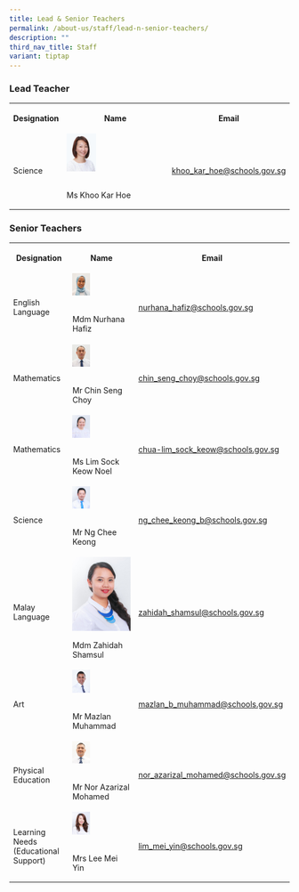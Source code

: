 ```yaml
---
title: Lead & Senior Teachers
permalink: /about-us/staff/lead-n-senior-teachers/
description: ""
third_nav_title: Staff
variant: tiptap
---
```

<h3>Lead Teacher</h3><table><tbody><tr><th rowspan="1" colspan="1"><p>Designation</p></th><th rowspan="1" colspan="1"><p>Name</p></th><th rowspan="1" colspan="1"><p>Email</p></th></tr><tr><td rowspan="1" colspan="1"><p>Science</p></td><td rowspan="1" colspan="1"><div class="isomer-image-wrapper"><img style="width: 30%" height="auto" width="100%" alt="" src="/images/Key Personnel 1/keypersonnel7.jpg"></div><p><br>Ms Khoo Kar Hoe</p></td><td rowspan="1" colspan="1"><p><a href="khoo_kar_hoe@schools.gov.sg" rel="noopener noreferrer nofollow" target="_blank">khoo_kar_hoe@schools.gov.sg</a></p></td></tr></tbody></table><h3>Senior Teachers</h3><table><tbody><tr><th rowspan="1" colspan="1"><p>Designation</p></th><th rowspan="1" colspan="1"><p>Name</p></th><th rowspan="1" colspan="1"><p>Email</p></th></tr><tr><td rowspan="1" colspan="1"><p>English Language</p></td><td rowspan="1" colspan="1"><div class="isomer-image-wrapper"><img style="width:30%;" height="auto" width="100%" src="/images/Staff%20Photos/Senior%20Teachers/mdm%20nurhana%20hafiz%20passport%20size.jpg"></div><p><br>Mdm Nurhana Hafiz</p></td><td rowspan="1" colspan="1"><p><a href="mailto:nurhana_hafiz@schools.gov.sg" rel="noopener noreferrer nofollow" target="_blank">nurhana_hafiz@schools.gov.sg</a></p></td></tr><tr><td rowspan="1" colspan="1"><p>Mathematics</p></td><td rowspan="1" colspan="1"><div class="isomer-image-wrapper"><img style="width:30%;" height="auto" width="100%" src="/images/Staff%20Photos/Senior%20Teachers/mr%20chin%20seng%20choy%20.jpg"></div><p><br>Mr Chin Seng Choy</p></td><td rowspan="1" colspan="1"><p><a href="mailto:chin_seng_choy_lance@schools.gov.sg" rel="noopener noreferrer nofollow" target="_blank">chin_seng_choy@schools.gov.sg</a></p></td></tr><tr><td rowspan="1" colspan="1"><p>Mathematics</p></td><td rowspan="1" colspan="1"><div class="isomer-image-wrapper"><img style="width:30%;" height="auto" width="100%" src="/images/Staff%20Photos/Senior%20Teachers/ms%20lim%20sock%20keow%20noel%20.jpg"></div><p><br>Ms Lim Sock Keow Noel</p></td><td rowspan="1" colspan="1"><p><a href="mailto:chua-lim_sock_keow@schools.gov.sg" rel="noopener noreferrer nofollow" target="_blank">chua-lim_sock_keow@schools.gov.sg</a></p></td></tr><tr><td rowspan="1" colspan="1"><p>Science</p></td><td rowspan="1" colspan="1"><div class="isomer-image-wrapper"><img style="width:30%;" height="auto" width="100%" src="/images/Staff%20Photos/Senior%20Teachers/mr%20ng%20chee%20keong%20.jpg"></div><p><br>Mr Ng Chee Keong</p></td><td rowspan="1" colspan="1"><p><a href="mailto:ng_chee_keong_b@schools.gov.sg" rel="noopener noreferrer nofollow" target="_blank">ng_chee_keong_b@schools.gov.sg</a></p></td></tr><tr><td rowspan="1" colspan="1"><p>Malay Language</p></td><td rowspan="1" colspan="1"><div class="isomer-image-wrapper"><img style="width: 100%" height="auto" width="100%" alt="" src="/images/100 MDM ZAHIDAH SHAMSUL.jpg"></div><p>Mdm Zahidah Shamsul</p></td><td rowspan="1" colspan="1"><p><a href="zahidah_shamsul@schools.gov.sg" rel="noopener noreferrer nofollow" target="_blank">zahidah_shamsul@schools.gov.sg</a></p></td></tr><tr><td rowspan="1" colspan="1"><p>Art</p></td><td rowspan="1" colspan="1"><div class="isomer-image-wrapper"><img style="width:30%;" height="auto" width="100%" src="/images/Staff%20Photos/Senior%20Teachers/mr%20mazlan%20muhammad%20.jpg"></div><p><br>Mr Mazlan Muhammad</p></td><td rowspan="1" colspan="1"><p><a href="mailto:mazlan_b_muhammad@schools.gov.sg" rel="noopener noreferrer nofollow" target="_blank">mazlan_b_muhammad@schools.gov.sg</a></p></td></tr><tr><td rowspan="1" colspan="1"><p>Physical Education</p></td><td rowspan="1" colspan="1"><div class="isomer-image-wrapper"><img style="width:30%;" height="auto" width="100%" src="/images/Staff%20Photos/P6%20Teachers/mr%20nor%20azarizal%20mohamed%20passport%20size.jpg"></div><p><br>Mr Nor Azarizal Mohamed</p></td><td rowspan="1" colspan="1"><p><a href="mailto:nor_azarizal_mohamed@schools.gov.sg" rel="noopener noreferrer nofollow" target="_blank">nor_azarizal_mohamed@schools.gov.sg</a></p></td></tr><tr><td rowspan="1" colspan="1"><p>Learning Needs (Educational Support)</p></td><td rowspan="1" colspan="1"><div class="isomer-image-wrapper"><img style="width:30%;" height="auto" width="100%" src="/images/Staff%20Photos/P1%20Teachers/mrs%20lim%20mei%20yin.jpg"></div><p><br>Mrs Lee Mei Yin</p></td><td rowspan="1" colspan="1"><p><a href="mailto:lim_mei_yin@schools.gov.sg" rel="noopener noreferrer nofollow" target="_blank">lim_mei_yin@schools.gov.sg</a></p></td></tr></tbody></table><p></p>